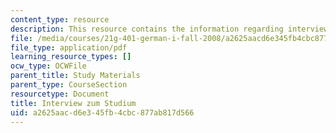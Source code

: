 ```yaml
---
content_type: resource
description: This resource contains the information regarding interview zum studium.
file: /media/courses/21g-401-german-i-fall-2008/a2625aacd6e345fb4cbc877ab817d566_MIT21G_401F08_studium.pdf
file_type: application/pdf
learning_resource_types: []
ocw_type: OCWFile
parent_title: Study Materials
parent_type: CourseSection
resourcetype: Document
title: Interview zum Studium
uid: a2625aac-d6e3-45fb-4cbc-877ab817d566
---
```

